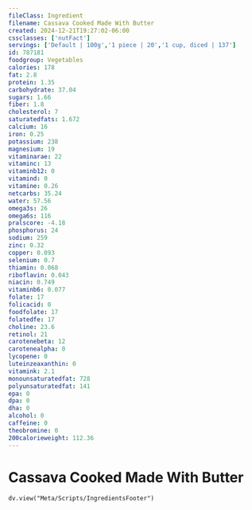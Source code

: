 ```yaml
---
fileClass: Ingredient
filename: Cassava Cooked Made With Butter
created: 2024-12-21T19:27:02-06:00
cssclasses: ['nutFact']
servings: ['Default | 100g','1 piece | 20','1 cup, diced | 137']
id: 787181
foodgroup: Vegetables
calories: 178
fat: 2.8
protein: 1.35
carbohydrate: 37.04
sugars: 1.66
fiber: 1.8
cholesterol: 7
saturatedfats: 1.672
calcium: 16
iron: 0.25
potassium: 238
magnesium: 19
vitaminarae: 22
vitaminc: 13
vitaminb12: 0
vitamind: 0
vitamine: 0.26
netcarbs: 35.24
water: 57.56
omega3s: 26
omega6s: 116
pralscore: -4.18
phosphorus: 24
sodium: 259
zinc: 0.32
copper: 0.093
selenium: 0.7
thiamin: 0.068
riboflavin: 0.043
niacin: 0.749
vitaminb6: 0.077
folate: 17
folicacid: 0
foodfolate: 17
folatedfe: 17
choline: 23.6
retinol: 21
carotenebeta: 12
carotenealpha: 0
lycopene: 0
luteinzeaxanthin: 0
vitamink: 2.1
monounsaturatedfat: 728
polyunsaturatedfat: 141
epa: 0
dpa: 0
dha: 0
alcohol: 0
caffeine: 0
theobromine: 0
200calorieweight: 112.36
---
```


# Cassava Cooked Made With Butter

```dataviewjs
dv.view("Meta/Scripts/IngredientsFooter")
```